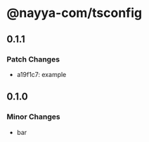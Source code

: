 # @nayya-com/tsconfig

## 0.1.1

### Patch Changes

- a19f1c7: example

## 0.1.0

### Minor Changes

- bar
